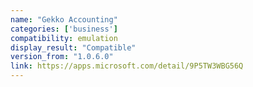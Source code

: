 ```yaml
---
name: "Gekko Accounting"
categories: ['business']
compatibility: emulation
display_result: "Compatible"
version_from: "1.0.6.0"
link: https://apps.microsoft.com/detail/9P5TW3WBG56Q
---
```

